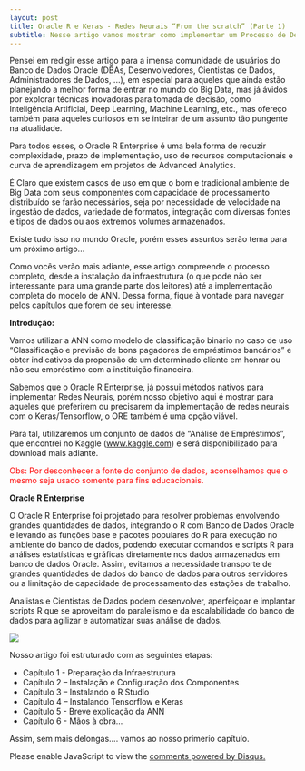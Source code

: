 ```yaml
---
layout: post
title: Oracle R e Keras - Redes Neurais “From the scratch” (Parte 1)
subtitle: Nesse artigo vamos mostrar como implementar um Processo de Deep Leaning chamado Artificial Neural Network (ANN) ou em português, Redes Neurais Artificiais (RNA), utilizando o Oracle R Enterprise (ORE) e a biblioteca Keras.
---
```


Pensei em redigir esse artigo para a imensa comunidade de usuários do Banco de Dados Oracle (DBAs, Desenvolvedores, Cientistas de Dados, Administradores de Dados, ...), em especial para aqueles que ainda estão planejando a melhor forma de entrar no mundo do Big Data, mas já ávidos por explorar técnicas inovadoras para tomada de decisão, como Inteligência Artificial, Deep Learning, Machine Learning, etc.,  mas ofereço também para aqueles curiosos em se inteirar de um assunto tão pungente na atualidade. 

Para todos esses, o Oracle R Enterprise é uma bela forma de reduzir complexidade, prazo de implementação, uso de recursos computacionais e curva de aprendizagem em projetos de Advanced Analytics.

É Claro que existem casos de uso em que o bom e tradicional ambiente de Big Data com seus componentes com capacidade de processamento distribuído se farão necessários, seja por necessidade de velocidade na ingestão de dados, variedade de formatos, integração com diversas fontes e tipos de dados ou aos extremos volumes armazenados.  

Existe tudo isso no mundo Oracle, porém esses assuntos serão tema para um próximo artigo...

Como vocês verão mais adiante, esse artigo compreende o processo completo, desde a instalação da infraestrutura (o que pode não ser interessante para uma grande parte dos leitores) até a implementação completa do modelo de ANN. Dessa forma, fique à vontade para navegar pelos capítulos que forem de seu interesse.


**Introdução:**

Vamos utilizar a ANN como modelo de classificação binário no caso de uso “Classificação e previsão de bons pagadores de empréstimos bancários” e obter indicativos da propensão de um determinado cliente em honrar ou não seu empréstimo com a instituição financeira.

Sabemos que o Oracle R Enterprise, já possui métodos nativos para implementar Redes Neurais, porém nosso objetivo aqui é mostrar para aqueles que preferirem ou precisarem da implementação de redes neurais com o Keras/Tensorflow, o ORE também é uma opção viável.

Para tal, utilizaremos um conjunto de dados de “Análise de Empréstimos”, que encontrei no Kaggle (www.kaggle.com) e será disponibilizado para download mais adiante.

<span style="color:red">Obs: Por desconhecer a fonte do conjunto de dados, aconselhamos que o mesmo seja usado somente para fins educacionais.</span>

**Oracle R Enterprise**

O Oracle R Enterprise foi projetado para resolver problemas envolvendo grandes quantidades de dados, integrando o R com Banco de Dados Oracle e levando as funções base e pacotes populares do R para execução no ambiente do banco de dados, podendo executar comandos e scripts R para análises estatísticas e gráficas diretamente nos dados armazenados em banco de dados Oracle. 
Assim, evitamos a necessidade transporte de grandes quantidades de dados do banco de dados para outros servidores ou a limitação de capacidade de processamento das estações de trabalho. 

Analistas e Cientistas de Dados podem desenvolver, aperfeiçoar e implantar scripts R que se aproveitam do paralelismo e da escalabilidade do banco de dados para agilizar e automatizar suas análise de dados.

![](https://wilson-camargo-jr.github.io/img/OracleR-700.jpg)

Nosso artigo foi estruturado com as seguintes etapas:

* Capítulo 1 - Preparação da Infraestrutura
* Capítulo 2 – Instalação e Configuração dos Componentes
* Capítulo 3 – Instalando o R Studio
* Capítulo 4 – Instalando Tensorflow e Keras
* Capítulo 5 - Breve explicação da ANN
* Capítulo 6 - Mãos à obra...

Assim, sem mais delongas.... vamos ao nosso primerio capítulo.

<div id="disqus_thread"></div>
<script>
    
    
    var disqus_config = function () {
        // Replace PAGE_URL with your page's canonical URL variable
        this.page.url = PAGE_URL;  
        
        // Replace PAGE_IDENTIFIER with your page's unique identifier variable
        this.page.identifier = '2018-06-16-ANN-ORE-P1'; 
    };
    

    
    (function() {  // REQUIRED CONFIGURATION VARIABLE: EDIT THE SHORTNAME BELOW
        var d = document, s = d.createElement('script');
        
        // IMPORTANT: Replace EXAMPLE with your forum shortname!
        s.src = 'https://wilson-camargo-jr.disqus.com/embed.js';
        
        s.setAttribute('data-timestamp', +new Date());
        (d.head || d.body).appendChild(s);
    })();
</script>
<noscript>
    Please enable JavaScript to view the 
    <a href="https://disqus.com/?ref_noscript" rel="nofollow">
        comments powered by Disqus.
    </a>
</noscript>

